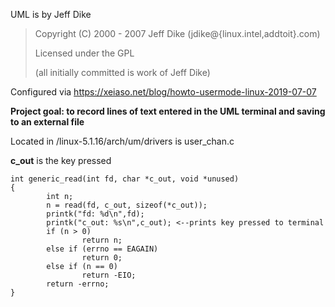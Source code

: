 UML is by Jeff Dike 
 >Copyright (C) 2000 - 2007 Jeff Dike (jdike@{linux.intel,addtoit}.com)
 >
 >Licensed under the GPL
 >
 >(all initially committed is work of Jeff Dike)
 
Configured via https://xeiaso.net/blog/howto-usermode-linux-2019-07-07
 
**Project goal: to record lines of text entered in the UML terminal and saving to an external file**

Located in /linux-5.1.16/arch/um/drivers is user_chan.c

**c_out** is the key pressed
```
int generic_read(int fd, char *c_out, void *unused)
{
        int n;
        n = read(fd, c_out, sizeof(*c_out));
        printk("fd: %d\n",fd);
        printk("c_out: %s\n",c_out); <--prints key pressed to terminal
        if (n > 0)
                return n;
        else if (errno == EAGAIN)
                return 0;
        else if (n == 0)
                return -EIO;
        return -errno;
}
```

